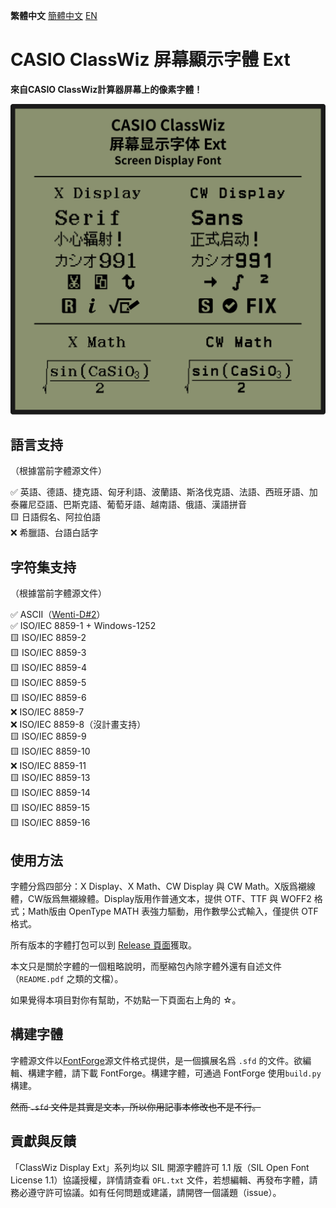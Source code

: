 **繁體中文** [簡體中文󠄁](https://github.com/haydenwong7bm/ClasswizDisplayExt/tree/main/README_zh-SC.md) [EN](https://github.com/haydenwong7bm/ClasswizDisplayExt/tree/main)

# CASIO ClassWiz 屏幕顯示字體 Ext

**來自CASIO ClassWiz計算器屏幕上的像素字體！**

![ClassWizDisplay](readme_assets/ClassWizDisplay.svg)

## 語言支持

（根據當前字體源文件）

✅ 英語、德語、捷克語、匈牙利語、波蘭語、斯洛伐克語、法語、西班牙語、加泰羅尼亞語、巴斯克語、葡萄牙語、越南語、俄語、漢語拼音<br>
🟨 日語假名、阿拉伯語<br>
❌ 希臘語、台語白話字<br>

## 字符集支持

（根據當前字體源文件）

✅ ASCII（[Wenti-D#2](https://github.com/Wenti-D/ClasswizDisplayExt/issues/2)）<br>
✅ ISO/IEC 8859-1 + Windows-1252<br>
🟨 ISO/IEC 8859-2<br>
🟨 ISO/IEC 8859-3<br>
🟨 ISO/IEC 8859-4<br>
🟨 ISO/IEC 8859-5<br>
🟨 ISO/IEC 8859-6<br>
❌ ISO/IEC 8859-7<br>
❌ ISO/IEC 8859-8（沒計畫支持）<br>
🟨 ISO/IEC 8859-9<br>
🟨 ISO/IEC 8859-10<br>
❌ ISO/IEC 8859-11<br>
🟨 ISO/IEC 8859-13<br>
🟨 ISO/IEC 8859-14<br>
🟨 ISO/IEC 8859-15<br>
🟨 ISO/IEC 8859-16

## 使用方法

字體分爲四部分：X Display、X Math、CW Display 與 CW Math。X版爲襯線體，CW版爲無襯線體。Display版用作普通文本，提供 OTF、TTF 與 WOFF2 格式；Math版由 OpenType MATH 表強力驅動，用作數學公式輸入，僅提供 OTF 格式。

所有版本的字體打包可以到 [Release 頁面](https://github.com/haydenwong7bm/ClasswizDisplayExt/releases)獲取。

本文只是關於字體的一個粗略說明，而壓縮包內除字體外還有自述文件（`README.pdf` 之類的文檔）。

如果覺得本項目對你有幫助，不妨點一下頁面右上角的 ☆。

## 構建字體

字體源文件以[FontForge](https://fontforge.org/)源文件格式提供，是一個擴展名爲 `.sfd` 的文件。欲編輯、構建字體，請下載 FontForge。構建字體，可通過 FontForge 使用`build.py`構建。

~~然而 `.sfd` 文件是其實是文本，所以你用記事本修改也不是不行。~~

## 貢獻與反饋

「ClassWiz Display Ext」系列均以 SIL 開源字體許可 1.1 版（SIL Open Font License 1.1）協議授權，詳情請查看 `OFL.txt` 文件，若想編輯、再發布字體，請務必遵守許可協議。如有任何問題或建議，請開啓一個議題（issue）。